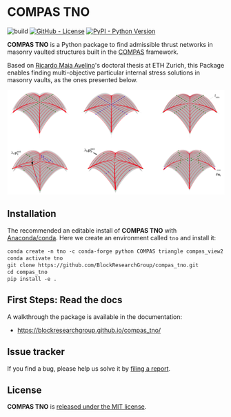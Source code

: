 # COMPAS TNO

![build](https://github.com/BlockResearchGroup/compas_tno/workflows/build/badge.svg)
[![GitHub - License](https://img.shields.io/github/license/compas-dev/compas.svg)](https://github.com/BlockResearchGroup/compas_tno/)
[![PyPI - Python Version](https://img.shields.io/pypi/pyversions/COMPAS.svg)](https://pypi.python.org/project/COMPAS)

**COMPAS TNO** is a Python package to find admissible thrust networks in masonry vaulted structures built in the [COMPAS](https://compas.dev/) framework.

Based on [Ricardo Maia Avelino](https://ricardoavelino.github.io/)'s doctoral thesis at ETH Zurich, this Package enables finding multi-objective particular internal stress solutions in masonry vaults, as the ones presented below.

![COMPAS TNO Objectives](./docs/_images/objectives.png)

## Installation

The recommended an editable install of **COMPAS TNO** with [Anaconda/conda](https://conda.io/docs/). Here we create an environment called `tno` and install it:

```
conda create -n tno -c conda-forge python COMPAS triangle compas_view2
conda activate tno
git clone https://github.com/BlockResearchGroup/compas_tno.git
cd compas_tno
pip install -e .
```

## First Steps: Read the docs

A walkthrough the package is available in the documentation:
* <https://blockresearchgroup.github.io/compas_tno/>

## Issue tracker

If you find a bug, please help us solve it by [filing a report](https://github.com/BlockResearchGroup/compas_tno/issues).

## License

**COMPAS TNO** is [released under the MIT license](https://github.com/BlockResearchGroup/compas_tno/latest/license.html).
